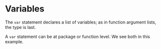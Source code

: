 # Variables

The `var` statement declares a list of variables; as in function argument lists, the type is last.

A `var` statement can be at package or function level. We see both in this example.
